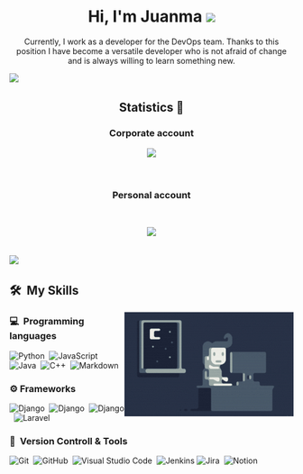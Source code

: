 <h1 align="center"> Hi, I'm Juanma <img src="https://media.giphy.com/media/hvRJCLFzcasrR4ia7z/giphy.gif" width="35"></h1>
<p align="center">
Currently, I work as a developer for the DevOps team. Thanks to this position I have become a versatile developer who is not afraid of change and is always willing to learn something new.
</p>
 
<!--horizontal divider(gradiant)-->
<img src="https://user-images.githubusercontent.com/73097560/115834477-dbab4500-a447-11eb-908a-139a6edaec5c.gif">
<h2 align="center"> Statistics 🚀</h2>
<h3 align="center"> Corporate account </h3>
<!--
<br>
<p>
 <img src="https://github-readme-streak-stats.herokuapp.com/?user=jgarcia-asd&theme=tokyonight" align="left"/>
</p>
 -->
<p align="center">
 <img src="https://github-readme-stats.vercel.app/api/top-langs/?username=jgarcia-asd&theme=tokyonight&layout=compact"/>
</p>
<br>
<h3 align="center"> Personal account </h3>
<br>
<!--
<p align="center">
 <img src="https://github-readme-streak-stats.herokuapp.com/?user=jgarcia-per&theme=tokyonight" align="left"/>
<br>
 -->
<p align="center">
 <img src="https://github-readme-stats.vercel.app/api/top-langs/?username=jgarcia-per&theme=tokyonight&layout=compact"/>
</p>
</p>
<br>

<!--horizontal divider(gradiant)-->
<img src="https://user-images.githubusercontent.com/73097560/115834477-dbab4500-a447-11eb-908a-139a6edaec5c.gif">


## 🛠 &nbsp;My Skills

<img alt="Night_Coding" src="https://raw.githubusercontent.com/AVS1508/AVS1508/master/assets/Night-Coding.gif" align="right"/>

### 💻 &nbsp;Programming languages

![Python](https://img.shields.io/badge/python-3670A0?style=for-the-badge&logo=python&logoColor=ffdd54)&nbsp;
![JavaScript](https://img.shields.io/badge/javascript-%23323330.svg?style=for-the-badge&logo=javascript&logoColor=%23F7DF1E)&nbsp;
![Java](https://img.shields.io/badge/java-%23ED8B00.svg?style=for-the-badge&logo=java&logoColor=white)&nbsp;
![C++](https://img.shields.io/badge/c++-%2300599C.svg?style=for-the-badge&logo=c%2B%2B&logoColor=white)&nbsp;
![Markdown](https://img.shields.io/badge/markdown-%23000000.svg?style=for-the-badge&logo=markdown&logoColor=white)&nbsp;


### ⚙ Frameworks

![Django](https://img.shields.io/badge/Django-black?style=for-the-badge&logo=django)&nbsp;
![Django](https://img.shields.io/badge/Flask-black?style=for-the-badge&logo=flask)&nbsp;
![Django](https://img.shields.io/badge/FastAPI-black?style=for-the-badge&logo=fastapi)&nbsp;
![Laravel](https://img.shields.io/badge/Laravel-black?style=for-the-badge&logo=laravel)&nbsp;

<!--- future
![JavaScript](https://img.shields.io/badge/javascript-%23323330.svg?style=for-the-badge&logo=javascript&logoColor=%23F7DF1E)&nbsp;
![Java](https://img.shields.io/badge/java-%23ED8B00.svg?style=for-the-badge&logo=java&logoColor=white)&nbsp;
![C++](https://img.shields.io/badge/c++-%2300599C.svg?style=for-the-badge&logo=c%2B%2B&logoColor=white)&nbsp;
![Markdown](https://img.shields.io/badge/markdown-%23000000.svg?style=for-the-badge&logo=markdown&logoColor=white)&nbsp; --->

### 🧰 &nbsp;Version Controll & Tools 

![Git](https://img.shields.io/badge/git-%23F05033.svg?style=for-the-badge&logo=git&logoColor=white)&nbsp;
![GitHub](https://img.shields.io/badge/github-%23121011.svg?style=for-the-badge&logo=github&logoColor=white)&nbsp;
![Visual Studio Code](https://img.shields.io/badge/Visual%20Studio%20Code-0078d7.svg?style=for-the-badge&logo=visual-studio-code&logoColor=white)&nbsp;
![Jenkins](https://img.shields.io/badge/jenkins-%232C5263.svg?style=for-the-badge&logo=jenkins&logoColor=white)
![Jira](https://img.shields.io/badge/jira-%230A0FFF.svg?style=for-the-badge&logo=jira&logoColor=white)&nbsp;
![Notion](https://img.shields.io/badge/Notion-%23000000.svg?style=for-the-badge&logo=notion&logoColor=white)&nbsp;

<!--horizontal divider(gradiant)
<img src="https://user-images.githubusercontent.com/73097560/115834477-dbab4500-a447-11eb-908a-139a6edaec5c.gif">

<h2 align="center">
 <img src="https://media.giphy.com/media/QaMcXSekUWx7aogAUr/giphy.gif" width="30" />&nbsp;Git profile Trophies
</h2>
<br>
<h3 align="center"> Corporate account </h3>
<p align="center">
 <img src="https://github-profile-trophy.vercel.app/?username=jgarcia-asd&theme=juicyfresh&no-bg=true" />
</p>
<br>

<h3 align="center"> Personal account </h3>
<p align="center">
 <img src="https://github-profile-trophy.vercel.app/?username=jgarcia-per&theme=juicyfresh&no-bg=true" />
</p>
<br>
-->
<!--
**Jgarcia-per/Jgarcia-per** is a ✨ _special_ ✨ repository because its `README.md` (this file) appears on your GitHub profile.

Here are some ideas to get you started:

- 🔭 I’m currently working on ...
- 🌱 I’m currently learning ...
- 👯 I’m looking to collaborate on ...
- 🤔 I’m looking for help with ...
- 💬 Ask me about ...
- 📫 How to reach me: ...
- 😄 Pronouns: ...
- ⚡ Fun fact: ...
-->
